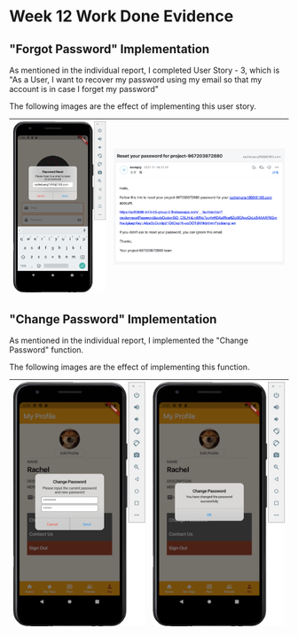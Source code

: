 # Week 12 Work Done Evidence

## "Forgot Password" Implementation

As mentioned in the individual report, I completed User Story - 3, which is "As a User, I want to recover my password using my email so that my account is in case I forget my password"

The following images are the effect of implementing this user story.

| ![forgot_password](https://github.com/RachelYang1999/SOFT3888-Evidence/blob/main/Week12/img/forgot_password.png) | ![forgot_password_email](https://github.com/RachelYang1999/SOFT3888-Evidence/blob/main/Week12/img/forgot_password_email.png) |
| ------------------------------------------------------------ | ------------------------------------------------------------ |

## "Change Password" Implementation

As mentioned in the individual report, I implemented the "Change Password" function.

The following images are the effect of implementing this function.

| ![change_password](https://github.com/RachelYang1999/SOFT3888-Evidence/blob/main/Week12/img/change_password.png) | ![change_password2](https://github.com/RachelYang1999/SOFT3888-Evidence/blob/main/Week12/img/change_password2.png) |
| ------------------------------------------------------------ | ------------------------------------------------------------ |

